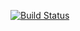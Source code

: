 [![Build Status](https://travis-ci.com/karyiteh/Lab5.svg?branch=master)](https://travis-ci.com/karyiteh/Lab5)
